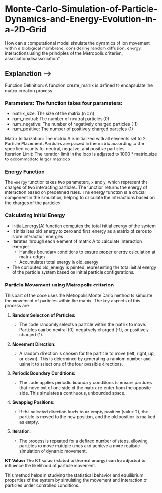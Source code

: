 # Monte-Carlo-Simulation-of-Particle-Dynamics-and-Energy-Evolution-in-a-2D-Grid
How can a computational model simulate the dynamics of ion movement within a biological membrane, considering random diffusion, energy interactions using the principles of the Metropolis criterion, association/disassociation?

## Explanation --> <br>

Function Definition: A function create_matrix is defined to encapsulate the matrix creation process 

### Parameters: The function takes four parameters:
+ matrix_size: The size of the matrix (n x n)
+ num_neutral: The number of neutral particles (0)
+ num_negative: The number of negatively charged particles (-1)
+ num_positive: The number of positively charged particles (1)
  
Matrix Initialization: The matrix A is initialized with all elements set to 2 <br>
Particle Placement: Particles are placed in the matrix according to the specified counts for neutral, negative, and positive particles <br>
Iteration Limit: The iteration limit in the loop is adjusted to 1000 * matrix_size to accommodate larger matrices <br>

### Energy Function

The `energy` function takes two parameters, `x` and `y`, which represent the charges of two interacting particles. The function returns the energy of interaction based on predefined rules. The energy function is a crucial component in the simulation, helping to calculate the interactions based on the charges of the particles

### Calculating Initial Energy
+ initial_energy(A) function computes the total initial energy of the system <br>
+ It initializes old_energy to zero and first_energy as a matrix of zeros to store interaction energies <br>
+ Iterates through each element of matrix A to calculate interaction energies:
  - Handles boundary conditions to ensure proper energy calculation at matrix edges
  - Accumulates total energy in old_energy 
+ The computed old_energy is printed, representing the total initial energy of the particle system based on initial particle configurations.

### Particle Movement using Metropolis criterion

This part of the code uses the Metropolis Monte Carlo method to simulate the movement of particles within the matrix. The key aspects of this process are:

1. **Random Selection of Particles:** 
    - The code randomly selects a particle within the matrix to move. Particles can be neutral (0), negatively charged (-1), or positively charged (1).

2. **Movement Direction:** 
    - A random direction is chosen for the particle to move (left, right, up, or down). This is determined by generating a random number and using it to select one of the four possible directions.

3. **Periodic Boundary Conditions:** 
    - The code applies periodic boundary conditions to ensure particles that move out of one side of the matrix re-enter from the opposite side. This simulates a continuous, unbounded space.

4. **Swapping Positions:** 
    - If the selected direction leads to an empty position (value 2), the particle is moved to the new position, and the old position is marked as empty.

5. **Iteration:** 
    - The process is repeated for a defined number of steps, allowing particles to move multiple times and achieve a more realistic simulation of dynamic movement.

**KT Value:** The KT value (related to thermal energy) can be adjusted to influence the likelihood of particle movement.

This method helps in studying the statistical behavior and equilibrium properties of the system by simulating the movement and interaction of particles under controlled conditions.
